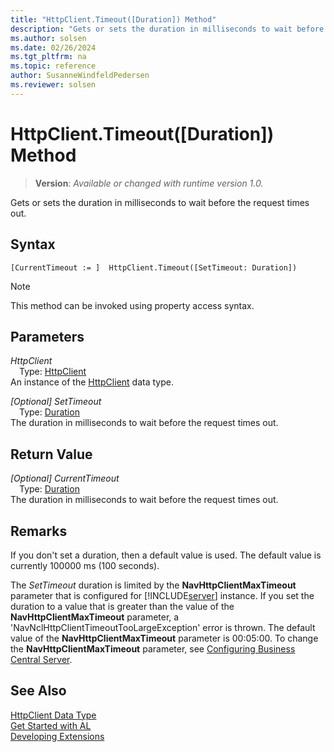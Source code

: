 ```yaml
---
title: "HttpClient.Timeout([Duration]) Method"
description: "Gets or sets the duration in milliseconds to wait before the request times out."
ms.author: solsen
ms.date: 02/26/2024
ms.tgt_pltfrm: na
ms.topic: reference
author: SusanneWindfeldPedersen
ms.reviewer: solsen
---
```

[//]: # (START>DO_NOT_EDIT)
[//]: # (IMPORTANT:Do not edit any of the content between here and the END>DO_NOT_EDIT.)
[//]: # (Any modifications should be made in the .xml files in the ModernDev repo.)
# HttpClient.Timeout([Duration]) Method
> **Version**: _Available or changed with runtime version 1.0._

Gets or sets the duration in milliseconds to wait before the request times out.


## Syntax
```AL
[CurrentTimeout := ]  HttpClient.Timeout([SetTimeout: Duration])
```
> [!NOTE]
> This method can be invoked using property access syntax.
## Parameters
*HttpClient*  
&emsp;Type: [HttpClient](httpclient-data-type.md)  
An instance of the [HttpClient](httpclient-data-type.md) data type.  

*[Optional] SetTimeout*  
&emsp;Type: [Duration](../duration/duration-data-type.md)  
The duration in milliseconds to wait before the request times out.  


## Return Value
*[Optional] CurrentTimeout*  
&emsp;Type: [Duration](../duration/duration-data-type.md)  
The duration in milliseconds to wait before the request times out.


[//]: # (IMPORTANT: END>DO_NOT_EDIT)

## Remarks

If you don't set a duration, then a default value is used. The default value is currently 100000 ms (100 seconds).

The *SetTimeout* duration is limited by the **NavHttpClientMaxTimeout** parameter that is configured for [!INCLUDE[server](../../includes/server.md)] instance. If you set the duration to a value that is greater than the value of the  **NavHttpClientMaxTimeout** parameter, a 'NavNclHttpClientTimeoutTooLargeException' error is thrown. The default value of the **NavHttpClientMaxTimeout** parameter is 00:05:00. To change the **NavHttpClientMaxTimeout** parameter, see [Configuring Business Central Server](../../../administration/configure-server-instance.md#Development).

## See Also

[HttpClient Data Type](httpclient-data-type.md)  
[Get Started with AL](../../devenv-get-started.md)  
[Developing Extensions](../../devenv-dev-overview.md)
